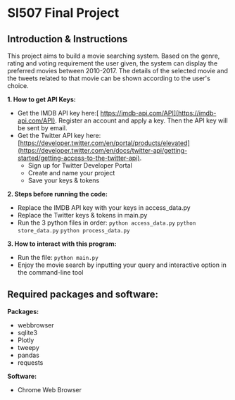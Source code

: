 # SI507 Final Project

## Introduction & Instructions

This project aims to build a movie searching system. Based on the genre, rating and	voting requirement the	 user	 given,	the	 system	 can	 display the preferred	movies between	 2010-2017. The	 details of	 the	 selected	movie and the tweets	related	to	that	movie can be shown according to the user's choice.

**1. How to get API Keys:**
- Get the IMDB API key here:[ https://imdb-api.com/API](https://imdb-api.com/API). Register an account and apply a key. Then the API key will be sent by email.
- Get the Twitter API key here: [https://developer.twitter.com/en/portal/products/elevated](https://developer.twitter.com/en/docs/twitter-api/getting-started/getting-access-to-the-twitter-api). 
    - Sign up for Twitter Developer Portal
    - Create and name your project
    - Save your keys & tokens

**2. Steps before running the code:**
- Replace the IMDB API key with your keys in access_data.py
- Replace the Twitter keys & tokens in main.py
- Run the 3 python files in order:
    `python access_data.py`
    `python store_data.py`
    `python process_data.py`


**3. How to interact with this program:**
- Run the file: `python main.py`
- Enjoy the movie search by inputting your query and interactive option in the command-line tool



## Required packages and software:
**Packages:**
- webbrowser
- sqlite3
- Plotly
- tweepy
- pandas
- requests

**Software:**
- Chrome Web Browser

